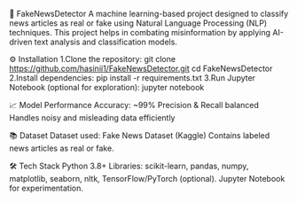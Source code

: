 📰 FakeNewsDetector
A machine learning-based project designed to classify news articles as real or fake using Natural Language Processing (NLP) techniques. 
This project helps in combating misinformation by applying AI-driven text analysis and classification models.

⚙️ Installation
1.Clone the repository:
git clone https://github.com/hasinii1/FakeNewsDetector.git
cd FakeNewsDetector
2.Install dependencies:
pip install -r requirements.txt
3.Run Jupyter Notebook (optional for exploration):
jupyter notebook

📈 Model Performance
Accuracy: ~99%
Precision & Recall balanced
Handles noisy and misleading data efficiently

📚 Dataset
Dataset used: Fake News Dataset (Kaggle)
Contains labeled news articles as real or fake.

🛠️ Tech Stack
Python 3.8+
Libraries: scikit-learn, pandas, numpy, matplotlib, seaborn, nltk, TensorFlow/PyTorch (optional).
Jupyter Notebook for experimentation.
